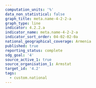 ```yaml
---
computation_units: '%'
data_non_statistical: false
graph_title: meta.name-4-2-2-a
graph_type: line
indicator: 4.2.2.a
indicator_name: meta.name-4-2-2-a
indicator_sort_order: 04-02-02-0a
national_geographical_coverage: Armenia
published: true
reporting_status: complete
sdg_goal: '4'
source_active_1: true
source_organisation_1: Armstat
target_id: '4.2'
tags:
  - custom.national
---
```

